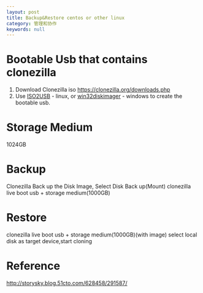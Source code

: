 ```yaml
---
layout: post
title: Backup&Restore centos or other linux
category: 管理和协作
keywords: null
---
```


# Bootable Usb that contains clonezilla

1.  Download Clonezilla iso https://clonezilla.org/downloads.php
2.  Use [ISO2USB](http://iso2usb.sourceforge.net/) - linux, or [win32diskimager](http://sourceforge.net/projects/win32diskimager/) - windows to create the bootable usb.

# Storage Medium

1024GB

# Backup

Clonezilla Back up the Disk Image, Select Disk Back up(Mount)
clonezilla live boot usb + storage medium(1000GB)

# Restore

clonezilla live boot usb + storage medium(1000GB)(with image)
select local disk as target device,start cloning

# Reference

http://storysky.blog.51cto.com/628458/291587/
